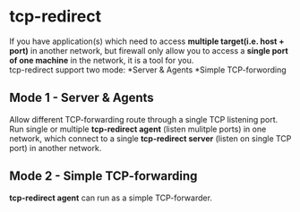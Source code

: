 # tcp-redirect
If you have application(s) which need to access **multiple target(i.e. host + port)** in another network, but firewall only allow you to access a **single port of one machine** in the network, it is a tool for you.  
tcp-redirect support two mode:
*Server & Agents
*Simple TCP-forwording
## Mode 1 - Server & Agents
Allow different TCP-forwarding route through a single TCP listening port.
Run single or multiple **tcp-redirect agent** (listen mulitple ports) in one network, which connect to a single **tcp-redirect server** (listen on single TCP port) in another network.
## Mode 2 - Simple TCP-forwarding
**tcp-redirect agent** can run as a simple TCP-forwarder.
